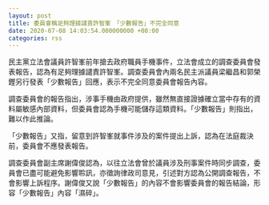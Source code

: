 ```yaml
---
layout: post
title: 委員會稱足夠理據譴責許智峯　「少數報告」不完全同意
date: 2020-07-08 14:03:54.000000000 +08:00
categories: rss
---
```


民主黨立法會議員許智峯前年搶去政府職員手機事件，立法會成立的調查委員會發表報告，認為有足夠理據譴責許智峯。調查委員會內兩名民主派議員梁繼昌和郭榮鏗另行發表「少數報告」回應，表示不完全同意委員會報告內容。

調查委員會的報告指出，涉事手機由政府提供，雖然無直接證據確立當中存有的資料屬敏感內部資料，但委員會認為手機可能儲存這類資料。「少數報告」則指出，難以作此推論。

「少數報告」又指，留意到許智峯就事件涉及的案件提出上訴，認為在法庭裁決前，委員會不應發表報告。

調查委員會副主席謝偉俊認為，以往立法會曾於議員涉及刑事案件時同步調查，委員會已盡可能避免影響聆訊，亦徵詢律政司意見，引述對方認為公開調查報告，不會影響上訴程序。謝偉俊又說「少數報告」的內容不會影響委員會的報告結論，形容「少數報告」內容「濕碎」。
